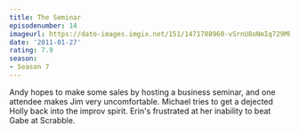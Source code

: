 ```yaml
---
title: The Seminar
episodenumber: 14
imageurl: https://dato-images.imgix.net/151/1471788960-vSrnU8oNmIq729MbBYbAd5mwL2I.jpg?ixlib=rb-1.1.0&ch=DPR%2CWidth&auto=compress%2Cformat
date: '2011-01-27'
rating: 7.9
season:
- Season 7
---
```


Andy hopes to make some sales by hosting a business seminar, and one attendee makes Jim very uncomfortable. Michael tries to get a dejected Holly back into the improv spirit. Erin's frustrated at her inability to beat Gabe at Scrabble.